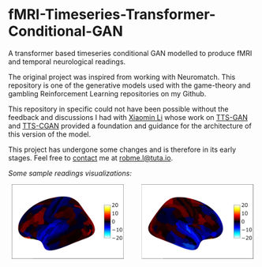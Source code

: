 # fMRI-Timeseries-Transformer-Conditional-GAN
A transformer based timeseries conditional GAN modelled to produce fMRI and temporal neurological readings.

The original project was inspired from working with Neuromatch. This repository is one of the generative models used with the game-theory and gambling Reinforcement Learning repositories on my Github.

This repository in specific could not have been possible without the feedback and discussions I had with [Xiaomin Li](https://xiaomin-li.github.io/) whose work on [TTS-GAN](https://github.com/imics-lab/tts-gan) and [TTS-CGAN](https://github.com/imics-lab/tts-cgan) provided a foundation and guidance for the architecture of this version of the model.

This project has undergone some changes and is therefore in its early stages. Feel free to [contact](https://github.com/robme-l/robme-l) me at [robme.l@tuta.io](mailto:robme.l@tuta.io).

*Some sample readings visualizations:*

<p align="center">
  <img alt="Sample A" src="https://github.com/robme-l/fMRI-Timeseries-Transformer-Conditional-GAN/blob/main/sample_brain_reading_A.PNG" width="45%">
&nbsp; &nbsp; &nbsp; &nbsp;
  <img alt="Sample B" src="https://github.com/robme-l/fMRI-Timeseries-Transformer-Conditional-GAN/blob/main/sample_brain_reading_B.PNG" width="45%">
</p>
